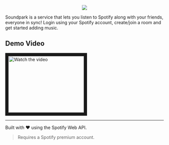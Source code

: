 <p align="center">
  <img src="https://i.imgur.com/Kr9n8pJ.jpg">
</p>

Soundpark is a service that lets you listen to Spotify along with your friends, everyone in sync! Login using your Spotify account, create/join a room and get started adding music.

## Demo Video
<a href="http://www.youtube.com/watch?feature=player_embedded&v=slhOVIZ-7bU" target="_blank">
 <img src="http://img.youtube.com/vi/slhOVIZ-7bU/mqdefault.jpg" alt="Watch the video" width="240" height="180" border="10" />
</a>

---
Built with :heart: using the Spotify Web API.

> Requires a Spotify premium account.
